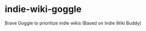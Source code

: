 # indie-wiki-goggle

Brave Goggle to prioritize indie wikis (Based on Indie Wiki Buddy)

[Indie Wiki Buddy]: https://getindie.wiki/
